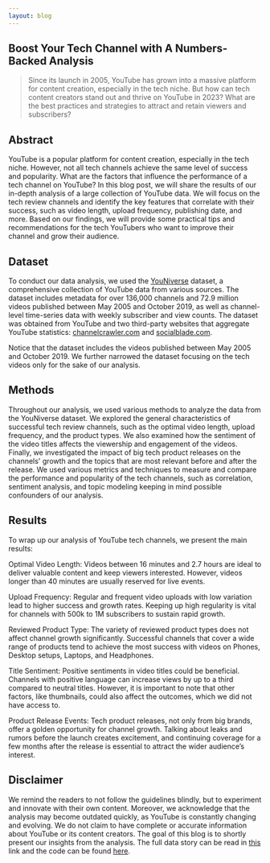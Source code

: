 ```yaml
---
layout: blog
---
```

## <span class="title-secondary"></span> Boost Your Tech Channel with A Numbers-Backed Analysis

> Since its launch in 2005, YouTube has grown into a massive platform for content creation, especially in the tech niche. But how can tech content creators stand out and thrive on YouTube in 2023? What are the best practices and strategies to attract and retain viewers and subscribers?
>

## <span class="section-bar"></span> Abstract

YouTube is a popular platform for content creation, especially in the tech niche. However, not all tech channels achieve the same level of success and popularity. What are the factors that influence the performance of a tech channel on YouTube? In this blog post, we will share the results of our in-depth analysis of a large collection of YouTube data. We will focus on the tech review channels and identify the key features that correlate with their success, such as video length, upload frequency, publishing date, and more. Based on our findings, we will provide some practical tips and recommendations for the tech YouTubers who want to improve their channel and grow their audience. 

## <span class="section-bar"></span> Dataset

To conduct our data analysis, we used the [YouNiverse](https://arxiv.org/abs/2012.10378) dataset, a comprehensive collection of YouTube data from various sources. The dataset includes metadata for over 136,000 channels and 72.9 million videos published between May 2005 and October 2019, as well as channel-level time-series data with weekly subscriber and view counts. The dataset was obtained from YouTube and two third-party websites that aggregate YouTube statistics: [channelcrawler.com](http://channelcrawler.com/) and [socialblade.com](http://socialblade.com/). 

Notice that the dataset includes the videos published between May 2005 and October 2019. We further narrowed the dataset focusing on the tech videos only for the sake of our analysis.

## <span class="section-bar"></span> Methods

Throughout our analysis, we used various methods to analyze the data from the YouNiverse dataset. We explored the general characteristics of successful tech review channels, such as the optimal video length, upload frequency, and the product types. We also examined how the sentiment of the video titles affects the viewership and engagement of the videos. Finally, we investigated the impact of big tech product releases on the channels' growth and the topics that are most relevant before and after the release. We used various metrics and techniques to measure and compare the performance and popularity of the tech channels, such as correlation, sentiment analysis, and topic modeling keeping in mind possible confounders of our analysis.

## <span class="section-bar"></span> Results

To wrap up our analysis of YouTube tech channels, we present the main results:

Optimal Video Length: Videos between 16 minutes and 2.7 hours are ideal to deliver valuable content and keep viewers interested. However, videos longer than 40 minutes are usually reserved for live events.

Upload Frequency: Regular and frequent video uploads with low variation lead to higher success and growth rates. Keeping up high regularity is vital for channels with 500k to 1M subscribers to sustain rapid growth.

Reviewed Product Type: The variety of reviewed product types does not affect channel growth significantly. Successful channels that cover a wide range of products tend to achieve the most success with videos on Phones, Desktop setups, Laptops, and Headphones.

Title Sentiment: Positive sentiments in video titles could be beneficial. Channels with positive language can increase views by up to a third compared to neutral titles. However, it is important to note that other factors, like thumbnails, could also affect the outcomes, which we did not have access to.

Product Release Events: Tech product releases, not only from big brands, offer a golden opportunity for channel growth. Talking about leaks and rumors before the launch creates excitement, and continuing coverage for a few months after the release is essential to attract the wider audience’s interest.

## <span class="section-bar"></span> Disclaimer

We remind the readers to not follow the guidelines blindly, but to experiment and innovate with their own content. Moreover, we acknowledge that the analysis may become outdated quickly, as YouTube is constantly changing and evolving. We do not claim to have complete or accurate information about YouTube or its content creators. The goal of this blog is to shortly present our insights from the analysis. The full data story can be read in [this](https://jakhongir0103.github.io/datastory/) link and the code can be found [here](https://github.com/epfl-ada/ada-2023-project-datasquad2023).
